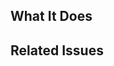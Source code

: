## What It Does

<!-- Please describe in detail what your change is, why you're making it, etc. -->

## Related Issues

<!-- Please add links to any related issues here. -->
